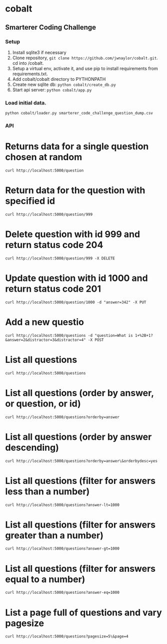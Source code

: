 # cobalt
## Smarterer Coding Challenge

### Setup

1. Install sqlite3 if necessary
2. Clone repository, `git clone https://github.com/jwnaylor/cobalt.git`.  cd into /cobalt.
3. Setup a virtual env, activate it, and use pip to install requirements from requirements.txt.
4. Add cobalt/cobalt directory to PYTHONPATH
5. Create new sqlite db: `python cobalt/create_db.py`
6. Start api server: `python cobalt/app.py`


### Load initial data.

`python cobalt/loader.py smarterer_code_challenge_question_dump.csv`


### API ###

# Returns data for a single question chosen at random
`curl http://localhost:5000/question`

# Return data for the question with specified id
`curl http://localhost:5000/question/999`

# Delete question with id 999 and return status code 204 
`curl http://localhost:5000/question/999 -X DELETE`

# Update question with id 1000 and return status code 201
`curl http://localhost:5000/question/1000 -d "answer=342" -X PUT`

# Add a new questio
`curl http://localhost:5000/questions -d "question=What is 1+%2B+1?&answer=2&distractor=3&distractor=4" -X POST`

# List all questions
`curl http://localhost:5000/questions`

# List all questions (order by answer, or question, or id)
`curl http://localhost:5000/questions?orderby=answer`

# List all questions (order by answer descending)
`curl http://localhost:5000/questions?orderby=answer\&orderbydesc=yes`

# List all questions (filter for answers less than a number)
`curl http://localhost:5000/questions?answer-lt=1000`

# List all questions (filter for answers greater than a number)
`curl http://localhost:5000/questions?answer-gt=1000`

# List all questions (filter for answers equal to a number)
`curl http://localhost:5000/questions?answer-eq=1000`

# List a page full of questions and vary pagesize
`curl http://localhost:5000/questions?pagesize=5\&page=4`







